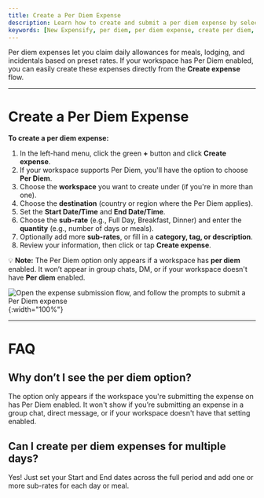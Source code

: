 ```yaml
---
title: Create a Per Diem Expense
description: Learn how to create and submit a per diem expense by selecting a workspace, destination, time period, and eligible sub-rates.
keywords: [New Expensify, per diem, per diem expense, create per diem, per diem submission, business travel, expensify per diem, meal reimbursement, travel expense, daily allowance]
---
```

<div id="new-expensify" markdown="1">

Per diem expenses let you claim daily allowances for meals, lodging, and incidentals based on preset rates. If your workspace has Per Diem enabled, you can easily create these expenses directly from the **Create expense** flow.

---

# Create a Per Diem Expense

**To create a per diem expense:**

1. In the left-hand menu, click the green **+** button and click **Create expense**.
2. If your workspace supports Per Diem, you'll have the option to choose **Per Diem**.
3. Choose the **workspace** you want to create under (if you're in more than one).
4. Choose the **destination** (country or region where the Per Diem applies).
5. Set the **Start Date/Time** and **End Date/Time**.
6. Choose the **sub-rate** (e.g., Full Day, Breakfast, Dinner) and enter the **quantity** (e.g., number of days or meals).
7. Optionally add more **sub-rates**, or fill in a **category, tag, or description**.
8. Review your information, then click or tap **Create expense**.

💡 **Note:** The Per Diem option only appears if a workspace has **per diem** enabled. It won’t appear in group chats, DM, or if your workspace doesn't have **Per diem** enabled.

![Open the expense submission flow, and follow the prompts to submit a Per Diem expense]({{site.url}}/assets/images/perdiem_05.png){:width="100%"}

---

# FAQ

## Why don’t I see the per diem option?  
The option only appears if the workspace you're submitting the expense on has Per Diem enabled. It won't show if you’re submitting an expense in a group chat, direct message, or if your workspace doesn't have that setting enabled.

## Can I create per diem expenses for multiple days?
Yes! Just set your Start and End dates across the full period and add one or more sub-rates for each day or meal.

</div>
